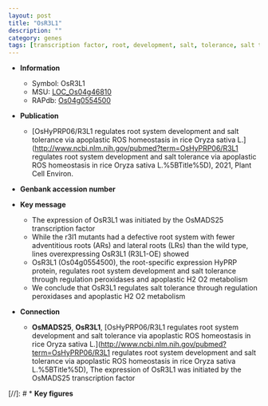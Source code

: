 ```yaml
---
layout: post
title: "OsR3L1"
description: ""
category: genes
tags: [transcription factor, root, development, salt, tolerance, salt tolerance, lateral root, adventitious root]
---
```


* **Information**  
    + Symbol: OsR3L1  
    + MSU: [LOC_Os04g46810](http://rice.uga.edu/cgi-bin/ORF_infopage.cgi?orf=LOC_Os04g46810)  
    + RAPdb: [Os04g0554500](https://rapdb.dna.affrc.go.jp/locus/?name=Os04g0554500)  

* **Publication**  
    + [OsHyPRP06/R3L1 regulates root system development and salt tolerance via apoplastic ROS homeostasis in rice Oryza sativa L.](http://www.ncbi.nlm.nih.gov/pubmed?term=OsHyPRP06/R3L1 regulates root system development and salt tolerance via apoplastic ROS homeostasis in rice Oryza sativa L.%5BTitle%5D), 2021, Plant Cell Environ.

* **Genbank accession number**  

* **Key message**  
    + The expression of OsR3L1 was initiated by the OsMADS25 transcription factor
    + While the r3l1 mutants had a defective root system with fewer adventitious roots (ARs) and lateral roots (LRs) than the wild type, lines overexpressing OsR3L1 (R3L1-OE) showed
    + OsR3L1 (Os04g0554500), the root-specific expression HyPRP protein, regulates root system development and salt tolerance through regulation peroxidases and apoplastic H2 O2 metabolism
    + We conclude that OsR3L1 regulates salt tolerance through regulation peroxidases and apoplastic H2 O2 metabolism

* **Connection**  
    + __OsMADS25__, __OsR3L1__, [OsHyPRP06/R3L1 regulates root system development and salt tolerance via apoplastic ROS homeostasis in rice Oryza sativa L.](http://www.ncbi.nlm.nih.gov/pubmed?term=OsHyPRP06/R3L1 regulates root system development and salt tolerance via apoplastic ROS homeostasis in rice Oryza sativa L.%5BTitle%5D),  The expression of OsR3L1 was initiated by the OsMADS25 transcription factor

[//]: # * **Key figures**  


